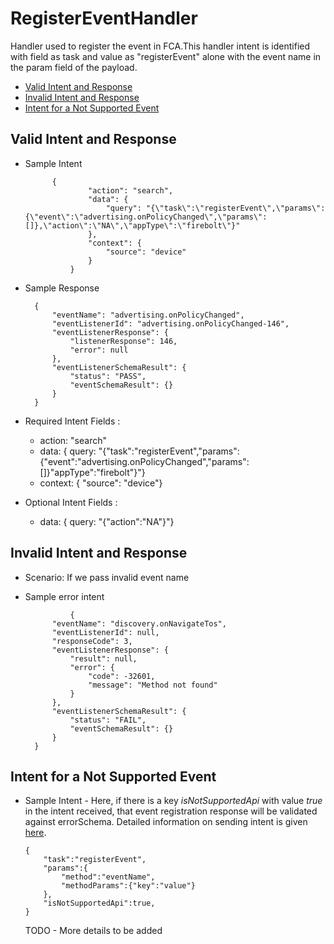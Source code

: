 # RegisterEventHandler 

Handler used to register the event in FCA.This handler intent is identified with field as task and value as "registerEvent" alone with the event name in the param field of the payload.

* [Valid Intent and Response](#valid-intent-and-response)
* [Invalid Intent and Response](#invalid-intent-and-response)
* [Intent for a Not Supported Event](#intent-for-a-not-supported-event)

## Valid Intent and Response

- Sample Intent
            
            {
                    "action": "search",
                    "data": {
                        "query": "{\"task\":\"registerEvent\",\"params\":{\"event\":\"advertising.onPolicyChanged\",\"params\":[]},\"action\":\"NA\",\"appType\":\"firebolt\"}"
                    },
                    "context": {
                        "source": "device"
                    }
                }

- Sample Response

        {
            "eventName": "advertising.onPolicyChanged",
            "eventListenerId": "advertising.onPolicyChanged-146",
            "eventListenerResponse": {
                "listenerResponse": 146,
                "error": null
            },
            "eventListenerSchemaResult": {
                "status": "PASS",
                "eventSchemaResult": {}
            }
        }

- Required Intent Fields : 
    - action: "search"
    - data: { query: "{"task":"registerEvent","params":{"event":"advertising.onPolicyChanged","params":[]}"appType":"firebolt"}"}
    - context: { "source": "device"}

- Optional Intent Fields :
    - data: { query: "{"action":"NA"}"}

## Invalid Intent and Response

- Scenario: If we pass invalid event name
- Sample error intent 
    
                {
            "eventName": "discovery.onNavigateTos",
            "eventListenerId": null,
            "responseCode": 3,
            "eventListenerResponse": {
                "result": null,
                "error": {
                    "code": -32601,
                    "message": "Method not found"
                }
            },
            "eventListenerSchemaResult": {
                "status": "FAIL",
                "eventSchemaResult": {}
            }
        }

## Intent for a Not Supported Event

- Sample Intent - Here, if there is a key *isNotSupportedApi* with value *true* in the intent received, that event registration response will be validated against errorSchema. Detailed information on sending intent is given [here](docs/pubSubHandlers/RegisterEventHandler.md).
    ```
    {
	    "task":"registerEvent",
	    "params":{
		    "method":"eventName",
		    "methodParams":{"key":"value"}
	    },
	    "isNotSupportedApi":true,
    }
    ```
    TODO - More details to be added